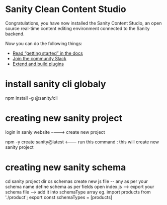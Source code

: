 # Sanity Clean Content Studio

Congratulations, you have now installed the Sanity Content Studio, an open source real-time content editing environment connected to the Sanity backend.

Now you can do the following things:

- [Read “getting started” in the docs](https://www.sanity.io/docs/introduction/getting-started?utm_source=readme)
- [Join the community Slack](https://slack.sanity.io/?utm_source=readme)
- [Extend and build plugins](https://www.sanity.io/docs/content-studio/extending?utm_source=readme)


# install sanity cli globaly
npm install -g @sanity/cli

# creating new sanity project
login in saniy website ----> create new project

npm -y create sanity@latest <--- run this command : this will create new sanity project

# creating new sanity schema
cd sanity project dir
cs schemas
create new js file -- any as per your schema name
define schema as per fields
open index.js --> export your schema file --> add it into schemaType array 
eg. 
import products from './product';
export const schemaTypes = [products]